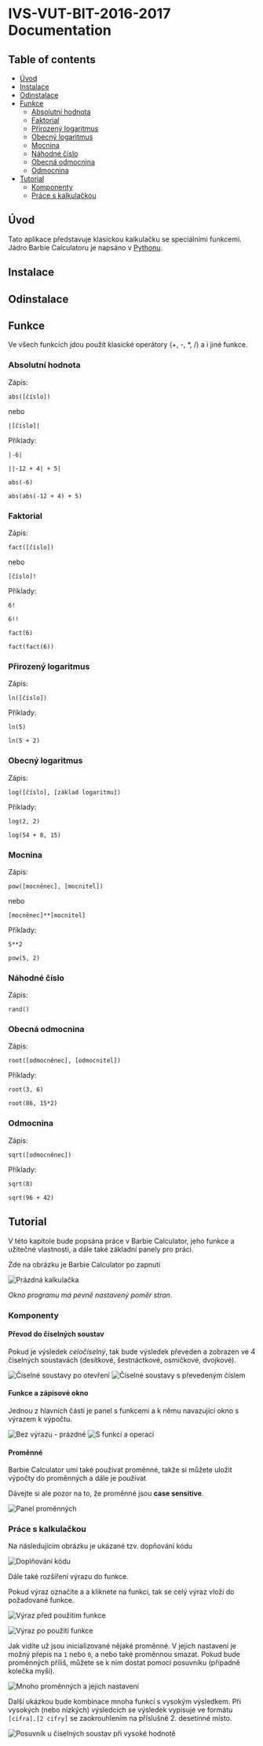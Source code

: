 
# IVS-VUT-BIT-2016-2017 Documentation

## Table of contents

* [Úvod](#úvod)
* [Instalace](#instalace)
* [Odinstalace](#odinstalace)
* [Funkce](#funkce)
  * [Absolutní hodnota](#absolutní-hodnota)
  * [Faktorial](#faktorial)
  * [Přirozený logaritmus](#přirozený-logaritmus)
  * [Obecný logaritmus](#obecný-logaritmus)
  * [Mocnina](#mocnina)
  * [Náhodné číslo](#nahodné-číslo)
  * [Obecná odmocnina](#obecná-odmocnina)
  * [Odmocnina](#odmocnina)
* [Tutorial](#tutorial)
  * [Komponenty](#komponenty)
  * [Práce s kalkulačkou](#práce-s-kalkulačkou)

## Úvod

Tato aplikace představuje klasickou kalkulačku se speciálními funkcemi. Jádro Barbie Calculatoru je napsáno v [Pythonu](https://www.python.org/).

## Instalace

## Odinstalace

## Funkce

Ve všech funkcích jdou použít klasické operátory (+, -, *, /) a i jiné funkce.

### Absolutní hodnota

Zápis:

`abs([číslo])`

nebo

`|[číslo]|`

Příklady:

`|-6|`

`||-12 + 4| + 5|`

`abs(-6)`

`abs(abs(-12 + 4) + 5)`

### Faktorial

Zápis:

`fact([číslo])`

nebo

`[číslo]!`

Příklady:

`6!`

`6!!`

`fact(6)`

`fact(fact(6))`

### Přirozený logaritmus

Zápis:

`ln([číslo])`

Příklady:

`ln(5)`

`ln(5 + 2)`

### Obecný logaritmus

Zápis:

`log([číslo], [základ logaritmu])`

Příklady:

`log(2, 2)`

`log(54 + 8, 15)`

### Mocnina

Zápis:

`pow([mocněnec], [mocnitel])`

nebo

`[mocněnec]**[mocnitel]`

Příklady:

`5**2`

`pow(5, 2)`

### Náhodné číslo

Zápis:

`rand()`

### Obecná odmocnina

Zápis:

`root([odmocněnec], [odmocnitel])`

Příklady:

`root(3, 6)`

`root(86, 15*2)`

### Odmocnina

Zápis:

`sqrt([odmocněnec])`

Příklady:

`sqrt(8)`

`sqrt(96 + 42)`

## Tutorial

V této kapitole bude popsána práce v Barbie Calculator, jeho funkce a užitečné vlastnosti, a dále také základní panely pro práci.

Zde na obrázku je Barbie Calculator po zapnutí

![Prázdná kalkulačka](empty.png)

*Okno programu má pevně nastavený poměr stran*.

### Komponenty

#### Převod do číselných soustav

Pokud je výsledek _celočíselný_, tak bude výsledek převeden a zobrazen ve 4 číselných soustavách (desítkové, šestnáctkové, osmičkové, dvojkové).

![Číselné soustavy po otevření](system1.png) ![Číselné soustavy s převedeným číslem](system2.png)

#### Funkce a zápisové okno

Jednou z hlavních částí je panel s funkcemi a k němu navazující okno s výrazem k výpočtu.

![Bez výrazu - prázdné](func1.png) ![S funkcí a operací](func2.png)

#### Proměnné

Barbie Calculator umí také používat proměnné, takže si můžete uložit výpočty do proměnných a dále je používat

Dávejte si ale pozor na to, že proměnné jsou **case sensitive**.

![Panel proměnných](variable.png)

### Práce s kalkulačkou

Na následujícím obrázku je ukázané tzv. dopňování kódu

![Doplňování kódu](complete.png)

Dále také rozšíření výrazu do funkce.

Pokud výraz označíte a a kliknete na funkci, tak se celý výraz vloží do požadované funkce.

![Výraz před použitím funkce](enfunc1.png)

![Výraz po použití funkce](enfunc2.png)

Jak vidíte už jsou inicializované nějaké proměnné. V jejich nastavení je možný přepis na `1` nebo `0`, a nebo také proměnnou smazat. Pokud bude proměnných příliš, můžete se k nim dostat pomocí posuvníku (případně kolečka myši).

![Mnoho proměnných a jejich nastavení](many_vars.png)

Další ukázkou bude kombinace mnoha funkcí s vysokým výsledkem. Při vysokých (nebo nízkých) výsledcích se výsledek vypisuje ve formátu `[cifra].[2 cifry]` se zaokrouhlením na příslušné 2. desetinné místo.

![Posuvník u číselných soustav při vysoké hodnotě](long_result.png)







